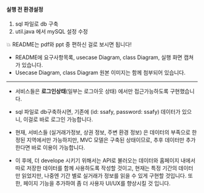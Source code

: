#### 실행 전 환경설정

1. sql 파일로 db 구축
2. util.java 에서 mySQL 설정 수정



💥 README는 pdf와 ppt 중 편하신 걸로 보시면 됩니다!

- README에 요구사항목록, usecase Diagram, class Diagram, 실행 화면 캡쳐가 있습니다.
- Usecase Diagram, class Diagram 원본 이미지는 함께 첨부되어 있습니다.

---

- 서비스들은 **로그인상태**(일부는 로그아웃 상태) 에서만 접근가능하도록 구현했습니다.

- sql 파일로 db구축하시면, 기존에 (id: ssafy, password: ssafy) 데이터가 있으니, 이걸로 바로 로그인 가능합니다.

- 현재, 서비스들 (실거래가정보, 상권 정보, 주변 환경 정보) 은 데이터의 부족으로 한정된 지역에서만 가능하지만,
MVC 모델은 구축된 상태이므로, 추후 데이터만 추가한다면 바로 이용이 가능합니다.
- 이 후에, 더 develope 시키기 위해서는 API로 불러오는 데이터와 홈페이지 내에서 따로 저장한 데이터를 함께 사용하도록 작성할 것이고,
현재는 특정 기간의 데이터만 읽었지만, 나중엔 기간 별로 실거래가 정보를 읽을 수 있게 구현할 것입니다.
또한, 페이지 기능을 추가하여 좀 더 사용자 UI/UX를 향상시킬 것 입니다.

